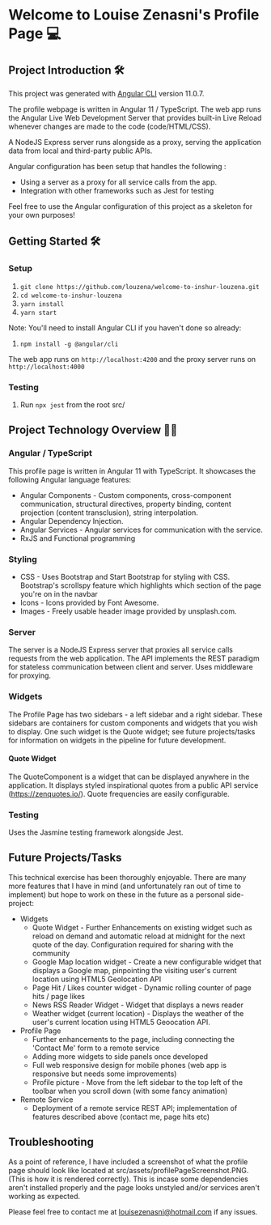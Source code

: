 # Welcome to Louise Zenasni's Profile Page 💻

## Project Introduction 🛠

This project was generated with [Angular CLI](https://github.com/angular/angular-cli) version 11.0.7.

The profile webpage is written in Angular 11 / TypeScript. The web app runs the Angular Live Web Development Server that provides built-in Live Reload whenever changes are made to the code (code/HTML/CSS). 

A NodeJS Express server runs alongside as a proxy, serving the application data from local and third-party public APIs.

Angular configuration has been setup that handles the following :

- Using a server as a proxy for all service calls from the app.
- Integration with other frameworks such as Jest for testing  

Feel free to use the Angular configuration of this project as a skeleton for your own purposes!

## Getting Started 🛠

### Setup
1. `git clone https://github.com/louzena/welcome-to-inshur-louzena.git`
1. `cd welcome-to-inshur-louzena`
1. `yarn install`
1. `yarn start`

Note:  You'll need to install Angular CLI if you haven't done so already:

1. `npm install -g @angular/cli` 

The web app runs on `http://localhost:4200` and the proxy server runs on `http://localhost:4000`

### Testing 

1. Run `npx jest` from the root src/

## Project Technology Overview 🕵️‍♂️

### Angular / TypeScript 

This profile page is written in Angular 11 with TypeScript. It showcases the following Angular language features:

- Angular Components - Custom components, cross-component communication, structural directives, property binding, content projection (content transclusion), string interpolation.
- Angular Dependency Injection.
- Angular Services - Angular services for communication with the service.
- RxJS and Functional programming 

### Styling 

- CSS - Uses Bootstrap and Start Bootstrap for styling with CSS. Bootstrap's scrollspy feature which highlights which section of the page you're on in the navbar
- Icons - Icons provided by Font Awesome.
- Images - Freely usable header image provided by unsplash.com.

### Server 

The server is a NodeJS Express server that proxies all service calls requests from the web application. The API implements the REST paradigm for stateless communication between client and server. Uses middleware for proxying.

### Widgets

The Profile Page has two sidebars - a left sidebar and a right sidebar. These sidebars are containers for custom
components and widgets that you wish to display. One such widget is the Quote widget; see future projects/tasks for information on widgets in the pipeline for future development. 

#### Quote Widget

The QuoteComponent is a widget that can be displayed anywhere in the application. It displays styled inspirational 
quotes from a public API service (https://zenquotes.io/). Quote frequencies are easily configurable. 

### Testing 

Uses the Jasmine testing framework alongside Jest.

## Future Projects/Tasks

This technical exercise has been thoroughly enjoyable. There are many more features that I have in mind (and unfortunately ran out of time to implement) but hope to work on these in the future as a personal side-project:

- Widgets 
    - Quote Widget - Further Enhancements on existing widget such as reload on demand and automatic reload at midnight for the next quote of the day. Configuration required for sharing with the community 
    - Google Map location widget - Create a new configurable widget that displays a Google map, pinpointing the visiting user's current location using HTML5 Geolocation API 
    - Page Hit / Likes counter widget - Dynamic rolling counter of page hits / page likes
    - News RSS Reader Widget - Widget that displays a news reader
    - Weather widget (current location) - Displays the weather of the user's current location using HTML5 Geoocation API.
- Profile Page 
    - Further enhancements to the page, including connecting the 'Contact Me' form to a remote service
    - Adding more widgets to side panels once developed 
    - Full web responsive design for mobile phones (web app is responsive but needs some improvements)
    - Profile picture - Move from the left sidebar to the top left of the toolbar when you scroll down (with some fancy animation)
- Remote Service 
    - Deployment of a remote service REST API; implementation of features described above (contact me, page hits etc)


## Troubleshooting 

As a point of reference, I have included a screenshot of what the profile page should look like located at 
src/assets/profilePageScreenshot.PNG. (This is how it is rendered correctly). This is incase some dependencies aren't installed properly and the page looks unstyled and/or services aren't working as expected.

Please feel free to contact me at louisezenasni@hotmail.com if any issues.






